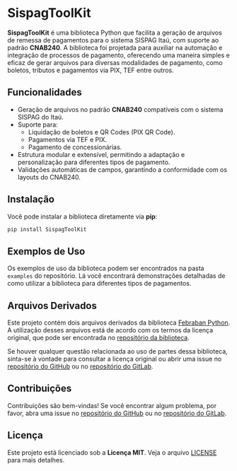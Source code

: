 
# SispagToolKit

**SispagToolKit** é uma biblioteca Python que facilita a geração de arquivos de remessa de pagamentos para o sistema SISPAG Itaú, com suporte ao padrão **CNAB240**. A biblioteca foi projetada para auxiliar na automação e integração de processos de pagamento, oferecendo uma maneira simples e eficaz de gerar arquivos para diversas modalidades de pagamento, como boletos, tributos e pagamentos via PIX, TEF entre outros.

## Funcionalidades

- Geração de arquivos no padrão **CNAB240** compatíveis com o sistema SISPAG do Itaú.
- Suporte para:
  - Liquidação de boletos e QR Codes (PIX QR Code).
  - Pagamentos via TEF e PIX.
  - Pagamento de concessionárias.
- Estrutura modular e extensível, permitindo a adaptação e personalização para diferentes tipos de pagamento.
- Validações automáticas de campos, garantindo a conformidade com os layouts do CNAB240.

## Instalação

Você pode instalar a biblioteca diretamente via **pip**:

```bash
pip install SispagToolKit
```

## Exemplos de Uso

Os exemplos de uso da biblioteca podem ser encontrados na pasta `examples` do repositório. Lá você encontrará demonstrações detalhadas de como utilizar a biblioteca para diferentes tipos de pagamentos.

## Arquivos Derivados

Este projeto contém dois arquivos derivados da biblioteca [Febraban Python](https://github.com/starkbank/febraban-python). A utilização desses arquivos está de acordo com os termos da licença original, que pode ser encontrada no [repositório da biblioteca](https://github.com/starkbank/febraban-python/blob/master/LICENSE.txt).

Se houver qualquer questão relacionada ao uso de partes dessa biblioteca, sinta-se à vontade para consultar a licença original ou abrir uma issue no [repositório do GitHub](https://github.com/LukaOliveira/sispagtoolkit) ou no [repositório do GitLab](https://gitlab.com/lukaoliveira/sispagtoolkit).

## Contribuições

Contribuições são bem-vindas! Se você encontrar algum problema, por favor, abra uma issue no [repositório do GitHub](https://github.com/LukaOliveira/sispagtoolkit) ou no [repositório do GitLab](https://gitlab.com/lukaoliveira/sispagtoolkit).

## Licença

Este projeto está licenciado sob a **Licença MIT**. Veja o arquivo [LICENSE](LICENSE) para mais detalhes.




